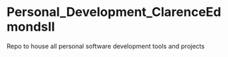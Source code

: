 # Personal_Development_ClarenceEdmondsII
Repo to house all personal software development tools and projects
